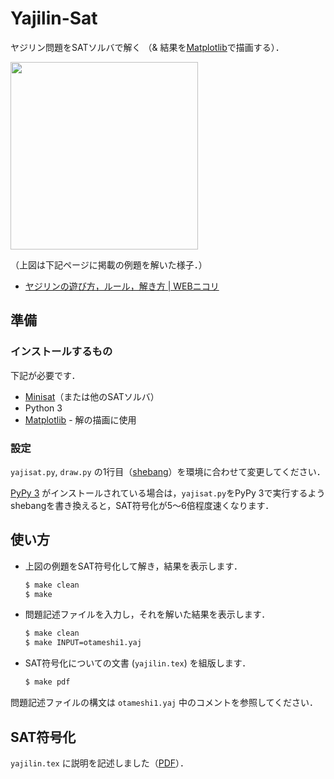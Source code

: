 # Yajilin-Sat

ヤジリン問題をSATソルバで解く
（& 結果を[Matplotlib](https://matplotlib.org)で描画する）．

<img src="https://raw.githubusercontent.com/wiki/ytakata69/yajilin-sat/yajilin-sat.png" width="300" />

（上図は下記ページに掲載の例題を解いた様子．）

- [ヤジリンの遊び方，ルール，解き方 | WEBニコリ](https://www.nikoli.co.jp/ja/puzzles/yajilin/)

## 準備

### インストールするもの

下記が必要です．

- [Minisat](http://minisat.se)（または他のSATソルバ）
- Python 3
- [Matplotlib](https://matplotlib.org) - 解の描画に使用

### 設定

`yajisat.py`, `draw.py` の1行目（[shebang](https://ja.wikipedia.org/wiki/シバン_(Unix))）を環境に合わせて変更してください．

[PyPy 3](https://pypy.org) がインストールされている場合は，`yajisat.py`をPyPy 3で実行するようshebangを書き換えると，SAT符号化が5〜6倍程度速くなります．


## 使い方

- 上図の例題をSAT符号化して解き，結果を表示します．

  ```sh
  $ make clean
  $ make
  ```
- 問題記述ファイルを入力し，それを解いた結果を表示します．

  ```sh
  $ make clean
  $ make INPUT=otameshi1.yaj
  ```
- SAT符号化についての文書 (`yajilin.tex`) を組版します．

  ```sh
  $ make pdf
  ```

問題記述ファイルの構文は `otameshi1.yaj` 中のコメントを参照してください．

## SAT符号化

`yajilin.tex` に説明を記述しました（[PDF](https://raw.githubusercontent.com/wiki/ytakata69/yajilin-sat/yajilin.pdf)）．
